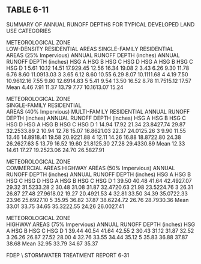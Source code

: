 <!-- NEEDS USER REVIEW -->
## TABLE  6-11 
 
SUMMARY  OF  ANNUAL  RUNOFF  DEPTHS 
FOR  TYPICAL  DEVELOPED  LAND  USE  CATEGORIES 
 
METEOROLOGICAL 
ZONE  
LOW-DENSITY 
RESIDENTIAL  AREAS 
SINGLE-FAMILY  RESIDENTIAL  
AREAS  (25% Impervious) 
ANNUAL  RUNOFF  DEPTH (inches) 
ANNUAL  RUNOFF  DEPTH  (inches) 
HSG  A 
HSG  B 
HSG  C 
HSG  D 
HSG  A 
HSG  B 
HSG  C 
HSG  D 
1 5.61 10.12 14.51 17.929.45 12.56 16.34 19.08 
2 3.43 6.26 9.30 11.78 6.76 8.60 11.0913.03 
3 3.65 6.12 8.60 10.55 6.29 8.07 10.1111.68 
4 4.19 7.50 10.9612.16 7.55 9.80 12.6914.83 
5 5.41 9.54 13.50 16.52 8.78 11.7515.12 17.57 
Mean 4.46 7.91 11.37 13.79 7.77 10.1613.07 15.24 
 

 
METEOROLOGICAL 
ZONE  
SINGLE-FAMILY  RESIDENTIAL  
AREAS  (40% Impervious) 
MULTI-FAMILY  RESIDENTIAL 
ANNUAL  RUNOFF  DEPTH  (inches) 
ANNUAL  RUNOFF  DEPTH  (inches) 
HSG  A 
HSG  B 
HSG  C 
HSG  D 
HSG  A 
HSG  B 
HSG  C 
HSG  D 
1 14.94 17.92 21.34 23.8427.74 29.87 32.2533.89 
2 10.94 12.78 15.07 16.8621.03 22.37 24.0125.26 
3 9.90 11.55 13.46 14.8918.41 19.58 20.9221.88 
4 12.11 14.26 16.88 18.8722.80 24.38 26.2627.63 
5 13.79 16.52 19.60 21.8125.30 27.28 29.4330.89 
Mean 12.33 14.61 17.27 19.2523.06 24.70 26.5827.91 
 

 
METEOROLOGICAL 
ZONE  
COMMERCIAL  AREAS 
HIGHWAY  AREAS  (50% Impervious) 
ANNUAL  RUNOFF  DEPTH (inches) 
ANNUAL  RUNOFF  DEPTH  (inches) 
HSG  A 
HSG  B 
HSG  C 
HSG  D 
HSG  A 
HSG  B 
HSG  C 
HSG  D 
1 39.50 40.48 41.64 42.4927.07 29.32 31.5233.28 
2 30.48 31.08 31.87 32.4720.63 21.98 23.5224.76 
3 26.31 26.87 27.48 27.9618.02 19.27 20.4921.53 
4 32.81 33.50 34.39 35.0722.33 23.96 25.6927.10 
5 35.95 36.82 37.87 38.6224.72 26.76 28.7930.36 
Mean 33.01 33.75 34.65 35.3222.55 24.26 26.0027.41 
 

 
METEOROLOGICAL
ZONE  
HIGHWAY  AREAS  (75% Impervious) 
ANNUAL  RUNOFF  DEPTH  (inches) 
HSG  A 
HSG  B 
HSG  C 
HSG  D 
1 39.44 40.54 41.64 42.55 
2 30.43 31.12 31.87 32.52 
3 26.26 26.87 27.52 28.00 
4 32.76 33.55 34.44 35.12 
5 35.83 36.88 37.87 38.68 
Mean 32.95 33.79 34.67 35.37 
 

FDEP \ STORMWATER  TREATMENT  REPORT 
6-31
